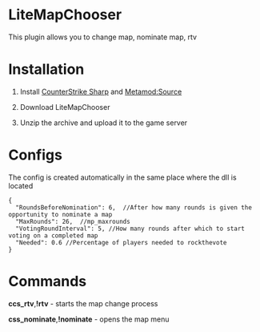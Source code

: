 # LiteMapChooser
This plugin allows you to change map, nominate map, rtv

# Installation
1. Install [CounterStrike Sharp](https://github.com/roflmuffin/CounterStrikeSharp) and [Metamod:Source](https://www.sourcemm.net/downloads.php/?branch=master)

2. Download LiteMapChooser

3. Unzip the archive and upload it to the game server

# Configs
The config is created automatically in the same place where the dll is located
```
{
  "RoundsBeforeNomination": 6,	//After how many rounds is given the opportunity to nominate a map
  "MaxRounds": 26,	//mp_maxrounds
  "VotingRoundInterval": 5,	//How many rounds after which to start voting on a completed map
  "Needed": 0.6 //Percentage of players needed to rockthevote
}
```

# Commands
**ccs_rtv**,**!rtv** - starts the map change process

**css_nominate**,**!nominate** - opens the map menu
